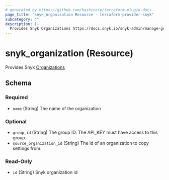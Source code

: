```yaml
---
# generated by https://github.com/hashicorp/terraform-plugin-docs
page_title: "snyk_organization Resource - terraform-provider-snyk"
subcategory: ""
description: |-
  Provides Snyk Organizations https://docs.snyk.io/snyk-admin/manage-groups-and-organizations/whats-a-snyk-organization
---
```


# snyk_organization (Resource)

Provides Snyk [Organizations](https://docs.snyk.io/snyk-admin/manage-groups-and-organizations/whats-a-snyk-organization)



<!-- schema generated by tfplugindocs -->
## Schema

### Required

- `name` (String) The name of the organization

### Optional

- `group_id` (String) The group ID. The API_KEY must have access to this group.
- `source_organization_id` (String) The id of an organization to copy settings from.

### Read-Only

- `id` (String) Snyk organization id

